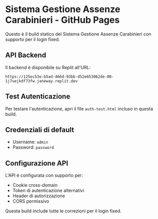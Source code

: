 # Sistema Gestione Assenze Carabinieri - GitHub Pages

Questo è il build statico del Sistema Gestione Assenze Carabinieri con supporto per il login fixed.

## API Backend

Il backend è disponibile su Replit all'URL:
```
https://125ec53e-b5ad-466d-93bb-d52e653062de-00-1j7uejkdf73fw.janeway.replit.dev
```

## Test Autenticazione

Per testare l'autenticazione, apri il file `auth-test.html` incluso in questa build.

## Credenziali di default

- Username: `admin`
- Password: `password`

## Configurazione API

L'API è configurata con supporto per:
- Cookie cross-domain
- Token di autenticazione alternativi
- Header di autorizzazione
- CORS permissivo

Questa build include tutte le correzioni per il login fixed.